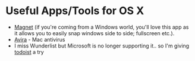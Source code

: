 # Useful Apps/Tools for OS X
* [Magnet](http://magnet.crowdcafe.com/) (if you're coming from a Windows world, you'll love this app as it allows you to easily snap windows side to side; fullscreen etc.). 
* [Avira](https://www.avira.com/) - Mac antivirus
* I miss Wunderlist but Microsoft is no longer supporting it.. so I'm giving [todoist](https://en.todoist.com/) a try